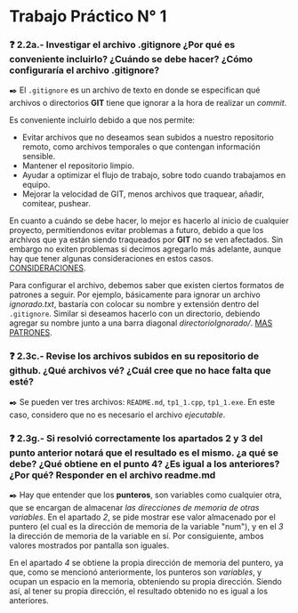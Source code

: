 # Trabajo Práctico N° 1
### :question: 2.2a.- Investigar el archivo .gitignore ¿Por qué es conveniente incluirlo? ¿Cuándo se debe hacer? ¿Cómo configuraría el archivo .gitignore?   

:black_nib: El `.gitignore` es un archivo de texto en donde se especifican qué archivos o directorios **GIT** tiene que ignorar a la hora de realizar un _commit_.

Es conveniente incluirlo debido a que nos permite:
- Evitar archivos que no deseamos sean subidos a nuestro repositorio remoto, como archivos temporales o que contengan información sensible.
- Mantener el repositorio limpio.
- Ayudar a optimizar el flujo de trabajo, sobre todo cuando trabajamos en equipo.
- Mejorar la velocidad de GIT, menos archivos que traquear, añadir, comitear, pushear.

En cuanto a cuándo se debe hacer, lo mejor es hacerlo al inicio de cualquier proyecto, permitiendonos evitar problemas a futuro, debido a que los archivos que ya están siendo traqueados por **GIT** no se ven afectados. Sin embargo no exiten problemas si decimos agregarlo más adelante, aunque hay que tener algunas consideraciones en estos casos. [CONSIDERACIONES](https://git-scm.com/docs/gitignore#_notes).

Para configurar el archivo, debemos saber que existen ciertos formatos de patrones a seguir. Por ejemplo, básicamente para ignorar un archivo _ignorado.txt_, bastaría con colocar su nombre y extensión dentro del `.gitignore`. Similar si deseamos hacerlo con un directorio, debiendo agregar su nombre junto a una barra diagonal _directorioIgnorado/_. [MAS PATRONES](https://git-scm.com/docs/gitignore#_pattern_format).

### :question: 2.3c.- Revise los archivos subidos en su repositorio de github. ¿Qué archivos vé? ¿Cuál cree que no hace falta que esté?

:black_nib: Se pueden ver tres archivos: `README.md`, `tp1_1.cpp`, `tp1_1.exe`. En este caso, considero que no es necesario el archivo _ejecutable_.

### :question: 2.3g.- Si resolvió correctamente los apartados 2 y 3 del punto anterior notará que el resultado es el mismo. ¿a qué se debe? ¿Qué obtiene en el punto 4? ¿Es igual a los anteriores? ¿Por qué? Responder en el archivo readme.md

:black_nib: Hay que entender que los **punteros**, son variables como cualquier otra, que se encargan de almacenar _las direcciones de memoria de otras variables_. En el apartado _2_, se pide mostrar ese valor almacenado por el puntero (el cual es la dirección de memoria de la variable "num"), y en el _3_ la dirección de memoria de la variable en sí. Por consiguiente, ambos valores mostrados por pantalla son iguales. 

En el apartado _4_ se obtiene la propia dirección de memoria del puntero, ya que, como se mencionó anteriormente, los punteros son _variables_, y ocupan un espacio en la memoria, obteniendo su propia dirección. Siendo así, al tener su propia dirección, el resultado obtenido no es igual a los anteriores.
